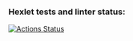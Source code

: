 ### Hexlet tests and linter status:
[![Actions Status](https://github.com/Arcady555/java-project-lvl2/workflows/hexlet-check/badge.svg)](https://github.com/Arcady555/java-project-lvl2/actions)